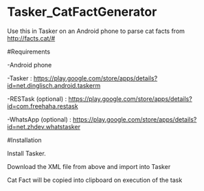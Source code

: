 Tasker_CatFactGenerator
=======================

Use this in Tasker on an Android phone to parse cat facts from http://facts.cat/#

#Requirements

-Android phone

-Tasker : https://play.google.com/store/apps/details?id=net.dinglisch.android.taskerm

-RESTask (optional) : https://play.google.com/store/apps/details?id=com.freehaha.restask

-WhatsApp (optional) : https://play.google.com/store/apps/details?id=net.zhdev.whatstasker

#Installation

Install Tasker.

Download the XML file from above and import into Tasker

Cat Fact will be copied into clipboard on execution of the task

